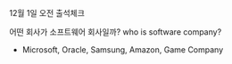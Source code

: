 12월 1일 오전 출석체크

어떤 회사가 소프트웨어 회사일까?
who is software company?
- Microsoft, Oracle, Samsung, Amazon, Game Company
